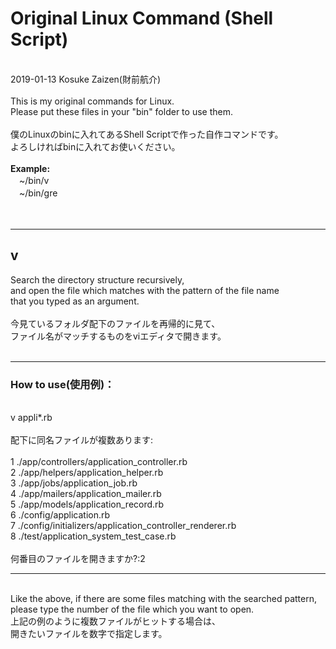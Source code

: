 # Original Linux Command (Shell Script)
<br />
2019-01-13 Kosuke Zaizen(財前航介)<br />
<br />
This is my original commands for Linux.<br />
Please put these files in your "bin" folder to use them.
<br />
<br />
僕のLinuxのbinに入れてあるShell Scriptで作った自作コマンドです。<br />
よろしければbinに入れてお使いください。<br />
<br />
<b>Example:</b><br />
　~/bin/v<br />
　~/bin/gre<br />
<br />
<br />
<hr />
<h2>v</h2>
Search the directory structure recursively,<br />
and open the file which matches with the pattern of the file name<br />
that you typed as an argument.<br />
<br />
今見ているフォルダ配下のファイルを再帰的に見て、<br />
ファイル名がマッチするものをviエディタで開きます。<br />
<br />
<hr />
<h3>How to use(使用例)：</h3><br />
v appli*.rb<br />
<br />
配下に同名ファイルが複数あります:<br /><br />
     1  ./app/controllers/application_controller.rb<br />
     2  ./app/helpers/application_helper.rb<br />
     3  ./app/jobs/application_job.rb<br />
     4  ./app/mailers/application_mailer.rb<br />
     5  ./app/models/application_record.rb<br />
     6  ./config/application.rb<br />
     7  ./config/initializers/application_controller_renderer.rb<br />
     8  ./test/application_system_test_case.rb<br />
<br />
何番目のファイルを開きますか?:2<br />
<hr />
<br />
Like the above, if there are some files matching with the searched pattern,<br />
please type the number of the file which you want to open.
<br />
上記の例のように複数ファイルがヒットする場合は、<br />
開きたいファイルを数字で指定します。
